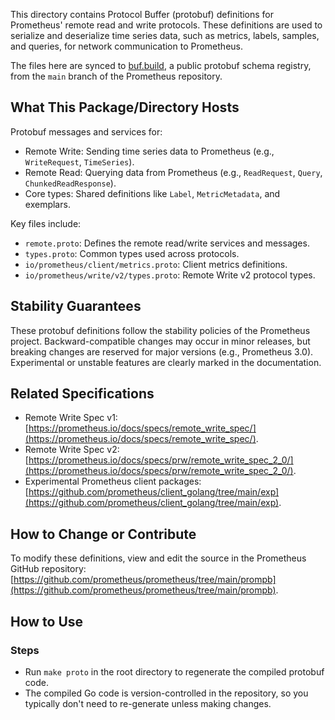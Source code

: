 This directory contains Protocol Buffer (protobuf) definitions for Prometheus'
remote read and write protocols. These definitions are used to serialize and
deserialize time series data, such as metrics, labels, samples, and queries,
for network communication to Prometheus.

The files here are synced to [buf.build](https://buf.build/prometheus/prometheus),
a public protobuf schema registry, from the `main` branch of the Prometheus
repository.

## What This Package/Directory Hosts

Protobuf messages and services for:
- Remote Write: Sending time series data to Prometheus (e.g., `WriteRequest`,
  `TimeSeries`).
- Remote Read: Querying data from Prometheus (e.g., `ReadRequest`, `Query`,
  `ChunkedReadResponse`).
- Core types: Shared definitions like `Label`, `MetricMetadata`, and exemplars.

Key files include:
- `remote.proto`: Defines the remote read/write services and messages.
- `types.proto`: Common types used across protocols.
- `io/prometheus/client/metrics.proto`: Client metrics definitions.
- `io/prometheus/write/v2/types.proto`: Remote Write v2 protocol types.

## Stability Guarantees

These protobuf definitions follow the stability policies of the Prometheus
project. Backward-compatible changes may occur in minor releases, but breaking
changes are reserved for major versions (e.g., Prometheus 3.0). Experimental
or unstable features are clearly marked in the documentation.

## Related Specifications

- Remote Write Spec v1:
  [https://prometheus.io/docs/specs/remote_write_spec/](https://prometheus.io/docs/specs/remote_write_spec/).
- Remote Write Spec v2:
  [https://prometheus.io/docs/specs/prw/remote_write_spec_2_0/](https://prometheus.io/docs/specs/prw/remote_write_spec_2_0/).
- Experimental Prometheus client packages:
  [https://github.com/prometheus/client_golang/tree/main/exp](https://github.com/prometheus/client_golang/tree/main/exp).

## How to Change or Contribute

To modify these definitions, view and edit the source in the Prometheus GitHub
repository: [https://github.com/prometheus/prometheus/tree/main/prompb](https://github.com/prometheus/prometheus/tree/main/prompb).

## How to Use

### Steps

- Run `make proto` in the root directory to regenerate the compiled protobuf
  code.
- The compiled Go code is version-controlled in the repository, so you
  typically don't need to re-generate unless making changes.
